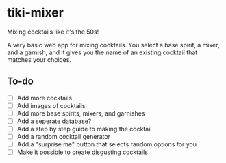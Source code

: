 # tiki-mixer
Mixing cocktails like it's the 50s!

A very basic web app for mixing cocktails. You select a base spirit, a mixer, and a garnish, and it gives you the name of an existing cocktail that matches your choices.

## To-do
- [ ] Add more cocktails
- [ ] Add images of cocktails
- [ ] Add more base spirits, mixers, and garnishes
- [ ] Add a seperate database?
- [ ] Add a step by step guide to making the cocktail
- [ ] Add a random cocktail generator
- [ ] Add a "surprise me" button that selects random options for you
- [ ] Make it possible to create disgusting cocktails